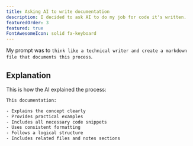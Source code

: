 ```yaml
---
title: Asking AI to write documentation
description: I decided to ask AI to do my job for code it's written.
featuredOrder: 3
featured: true
FontAwesomeIcon: solid fa-keyboard
---
```


My prompt was to `think like a technical writer and create a markdown file that documents this process`.

## Explanation

This is how the AI explained the process:

```txt
This documentation:

- Explains the concept clearly
- Provides practical examples
- Includes all necessary code snippets
- Uses consistent formatting
- Follows a logical structure
- Includes related files and notes sections
```
